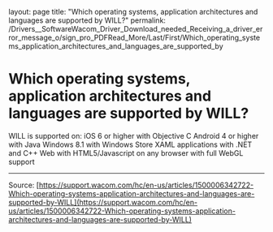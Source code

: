 layout: page
title: "Which operating systems, application architectures and languages are supported by WILL?"
permalink: /Drivers__SoftwareWacom_Driver_Download_needed_Receiving_a_driver_error_message_o/sign_pro_PDFRead_More/Last/First/Which_operating_systems_application_architectures_and_languages_are_supported_by

# Which operating systems, application architectures and languages are supported by WILL?

WILL is supported on: iOS 6 or higher with Objective C Android 4 or higher with Java Windows 8.1 with Windows Store XAML applications with .NET and C++ Web with HTML5/Javascript on any browser with full WebGL support

---
Source: [https://support.wacom.com/hc/en-us/articles/1500006342722-Which-operating-systems-application-architectures-and-languages-are-supported-by-WILL](https://support.wacom.com/hc/en-us/articles/1500006342722-Which-operating-systems-application-architectures-and-languages-are-supported-by-WILL)
